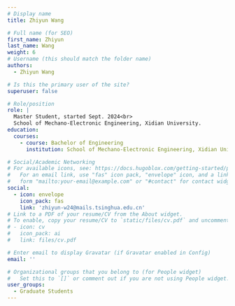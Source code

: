 ```yaml
---
# Display name
title: Zhiyun Wang

# Full name (for SEO)
first_name: Zhiyun
last_name: Wang
weight: 6
# Username (this should match the folder name)
authors:
  - Zhiyun Wang

# Is this the primary user of the site?
superuser: false

# Role/position
role: | 
  Master Student, started Sept. 2024<br>
  School of Mechano-Electronic Engineering, Xidian University.
education:
  courses:
    - course: Bachelor of Engineering
      institution: School of Mechano-Electronic Engineering, Xidian University

# Social/Academic Networking
# For available icons, see: https://docs.hugoblox.com/getting-started/page-builder/#icons
#   For an email link, use "fas" icon pack, "envelope" icon, and a link in the
#   form "mailto:your-email@example.com" or "#contact" for contact widget.
social:
  - icon: envelope
    icon_pack: fas
    link: 'zhiyun-w24@mails.tsinghua.edu.cn'
# Link to a PDF of your resume/CV from the About widget.
# To enable, copy your resume/CV to `static/files/cv.pdf` and uncomment the lines below.
# - icon: cv
#   icon_pack: ai
#   link: files/cv.pdf

# Enter email to display Gravatar (if Gravatar enabled in Config)
email: ''

# Organizational groups that you belong to (for People widget)
#   Set this to `[]` or comment out if you are not using People widget.
user_groups:
  - Graduate Students
---
```


